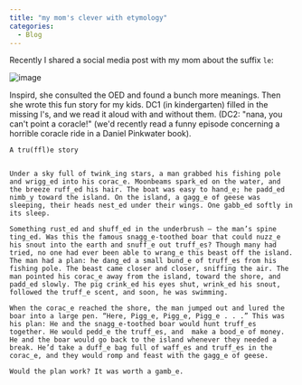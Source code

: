```yaml
---
title: "my mom's clever with etymology"
categories:
  - Blog
---
```


Recently I shared a social media post with my mom about the suffix `le`:

![image](https://github.com/user-attachments/assets/e2c0ec8b-a6eb-4fae-a1ff-a8257233c90e)

Inspird, she consulted the OED and found a bunch more meanings. Then she wrote this fun story for my kids. DC1 (in kindergarten) filled in the missing l's, and we read it aloud with and without them. (DC2: "nana, you can't point a coracle!" (we'd recently read a funny episode concerning a horrible coracle ride in a Daniel Pinkwater book).

```
A tru(ffl)e story


Under a sky full of twink_ing stars, a man grabbed his fishing pole and wrigg_ed into his corac_e. Moonbeams spark_ed on the water, and the breeze ruff_ed his hair. The boat was easy to hand_e; he padd_ed nimb_y toward the island. On the island, a gagg_e of geese was sleeping, their heads nest_ed under their wings. One gabb_ed softly in its sleep. 

Something rust_ed and shuff_ed in the underbrush – the man’s spine ting_ed. Was this the famous snagg_e-toothed boar that could nuzz_e his snout into the earth and snuff_e out truff_es? Though many had tried, no one had ever been able to wrang_e this beast off the island. The man had a plan: he dang_ed a small bund_e of truff_es from his fishing pole. The beast came closer and closer, sniffing the air. The man pointed his corac_e away from the island, toward the shore, and padd_ed slowly. The pig crink_ed his eyes shut, wrink_ed his snout, followed the truff_e scent, and soon, he was swimming.  

When the corac_e reached the shore, the man jumped out and lured the boar into a large pen. “Here, Pigg_e, Pigg_e, Pigg_e . . .” This was his plan: He and the snagg_e-toothed boar would hunt truff_es together. He would pedd_e the truff_es, and  make a bood_e of money. He and the boar would go back to the island whenever they needed a break. He’d take a duff_e bag full of waff_es and truff_es in the corac_e, and they would romp and feast with the gagg_e of geese. 

Would the plan work? It was worth a gamb_e.

```
